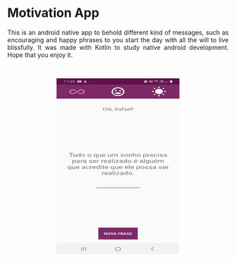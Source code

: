 # Motivation App
<p align="justify">This is an android native app to behold different kind of messages, such as encouraging and happy phrases to you start the day with all the will to live blissfully.
It was made with Kotlin to study native android development. Hope that you enjoy it.</p>

</br>
<p align="center">
  <img src="/motivationApp.jpeg"  width="280" height="400">
</p>



